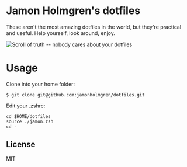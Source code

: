 # Jamon Holmgren's dotfiles

These aren't the most amazing dotfiles in the world, but they're practical and
useful. Help yourself, look around, enjoy.

![Scroll of truth -- nobody cares about your dotfiles](https://user-images.githubusercontent.com/1479215/80433700-752f2d80-88ac-11ea-98fb-f5b65a846bd0.png)


# Usage

Clone into your home folder:

```
$ git clone git@github.com:jamonholmgren/dotfiles.git
```

Edit your .zshrc:

```
cd $HOME/dotfiles
source ./jamon.zsh
cd -
```

## License

MIT
